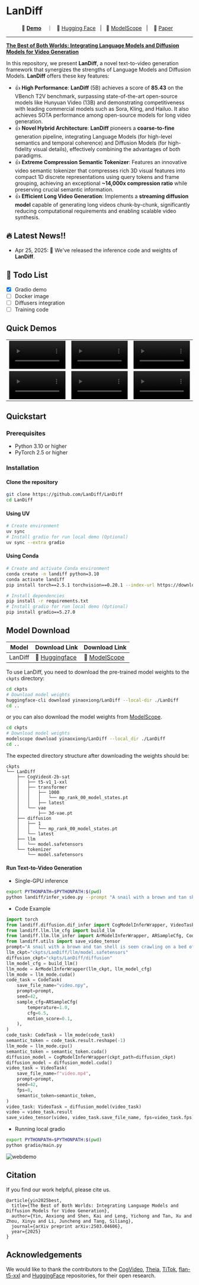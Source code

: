 # LanDiff

<p align="center">
    💜 <a href="https://landiff.github.io/"><b>Demo</b></a> &nbsp&nbsp ｜ &nbsp&nbsp🤗 <a href="https://huggingface.co/yinaoxiong/LanDiff">Hugging Face</a>&nbsp&nbsp | &nbsp&nbsp🤖 <a href="https://www.modelscope.cn/models/yinaoxiong/LanDiff">ModelScope</a>&nbsp&nbsp | &nbsp&nbsp 📑 <a href="https://arxiv.org/abs/2503.04606">Paper</a> &nbsp&nbsp 
<br>

-----

[**The Best of Both Worlds: Integrating Language Models and Diffusion Models for Video Generation**](https://arxiv.org/abs/2503.04606)

In this repository, we present **LanDiff**, a novel text-to-video generation framework that synergizes the strengths of Language Models and Diffusion Models. **LanDiff** offers these key features:

- 👍 **High Performance**: **LanDiff** (5B) achieves a score of **85.43** on the VBench T2V benchmark, surpassing state-of-the-art open-source models like Hunyuan Video (13B) and demonstrating competitiveness with leading commercial models such as Sora, Kling, and Hailuo. It also achieves SOTA performance among open-source models for long video generation.
- 👍 **Novel Hybrid Architecture**: **LanDiff** pioneers a **coarse-to-fine** generation pipeline, integrating Language Models (for high-level semantics and temporal coherence) and Diffusion Models (for high-fidelity visual details), effectively combining the advantages of both paradigms.
- 👍 **Extreme Compression Semantic Tokenizer**: Features an innovative video semantic tokenizer that compresses rich 3D visual features into compact 1D discrete representations using query tokens and frame grouping, achieving an exceptional **~14,000x compression ratio** while preserving crucial semantic information.
- 👍 **Efficient Long Video Generation**: Implements a **streaming diffusion model** capable of generating long videos chunk-by-chunk, significantly reducing computational requirements and enabling scalable video synthesis.

## 🔥 Latest News!!
* Apr 25, 2025: 👋 We've released the inference code and weights of **LanDiff**.

## 📑 Todo List
- [x] Gradio demo
- [ ] Docker image
- [ ] Diffusers integration
- [ ] Training code

## Quick Demos

<table class="center">
    <tr>
    <td><video src="https://github.com/user-attachments/assets/f15c7d1d-254c-48bd-800e-6e180aebb6be" width="100%" controls autoplay loop></video></td>
    <td><video src="https://github.com/user-attachments/assets/c3e405f3-3dde-4abe-ad66-b3db0d58f5c4" width="100%" controls autoplay loop></video></td>
    <td><video src="https://github.com/user-attachments/assets/28761df1-8424-43c2-9bd9-f34400b1f2c5" width="100%" controls autoplay loop></video></td>
    </tr>
    <tr>
    <td><video src="https://github.com/user-attachments/assets/08dfc0b9-09da-4b87-ad0e-5686b1320d52" width="100%" controls autoplay loop></video></td>
    <td><video src="https://github.com/user-attachments/assets/4e4630bc-047d-494e-9486-b3f2f3b20dd7" width="100%" controls autoplay loop></video></td>
    <td><video src="https://github.com/user-attachments/assets/a63ab652-0cad-4445-9298-16abd00725ad" width="100%" controls autoplay loop></video></td>
    </tr>
</table>

## Quickstart

### Prerequisites
- Python 3.10 or higher
- PyTorch 2.5 or higher

### Installation
#### Clone the repository
```bash
git clone https://github.com/LanDiff/LanDiff
cd LanDiff
```
#### Using UV
```bash
# Create environment
uv sync
# Install gradio for run local demo (Optional)
uv sync --extra gradio
```
#### Using Conda
```bash
# Create and activate Conda environment
conda create -n landiff python=3.10
conda activate landiff
pip install torch==2.5.1 torchvision==0.20.1 --index-url https://download.pytorch.org/whl/cu121

# Install dependencies
pip install -r requirements.txt
# Install gradio for run local demo (Optional)
pip install gradio==5.27.0
```

## Model Download

| Model       | Download Link                                                                                                                                       |           Download Link               |
|--------------|-----------------------------------------------------------------------------------------------------------------------------------------------------|-------------------------------|
| LanDiff      | 🤗 [Huggingface](https://huggingface.co/yinaoxiong/LanDiff)               | 🤖 [ModelScope](https://www.modelscope.cn/models/yinaoxiong/LanDiff)

To use LanDiff, you need to download the pre-trained model weights to the `ckpts` directory:

```bash
cd ckpts
# Download model weights
huggingface-cli download yinaoxiong/LanDiff --local-dir ./LanDiff
cd ..
```
or you can also download the model weights from [ModelScope](https://www.modelscope.cn/models/yinaoxiong/LanDiff).

```bash
cd ckpts
# Download model weights
modelscope download yinaoxiong/LanDiff --local_dir ./LanDiff
cd ..
```

The expected directory structure after downloading the weights should be:

```
ckpts
└── LanDiff
    ├── CogVideoX-2b-sat
    │   ├── t5-v1_1-xxl
    │   ├── transformer
    │   │   ├── 1000
    │   │   │   └── mp_rank_00_model_states.pt
    │   │   ├── latest
    │   └── vae
    │       ├── 3d-vae.pt
    ├── diffusion
    │   ├── 1
    │   │   └── mp_rank_00_model_states.pt
    │   └── latest
    ├── llm
    │   └── model.safetensors
    └── tokenizer
        └── model.safetensors
```

#### Run Text-to-Video Generation

- Single-GPU inference
```bash
export PYTHONPATH=$PYTHONPATH:$(pwd)
python landiff/infer_video.py --prompt "A snail with a brown and tan shell is seen crawling on a bed of green moss. The snail's body is grayish-brown, and it has two prominent tentacles extended forward. The environment suggests a natural, outdoor setting with a focus on the snail's movement across the mossy surface."
```

- Code Example
``` python
import torch
from landiff.diffusion.dif_infer import CogModelInferWrapper, VideoTask
from landiff.llm.llm_cfg import build_llm
from landiff.llm.llm_infer import ArModelInferWrapper, ARSampleCfg, CodeTask
from landiff.utils import save_video_tensor
prompt="A snail with a brown and tan shell is seen crawling on a bed of green moss. The snail's body is grayish-brown, and it has two prominent tentacles extended forward. The environment suggests a natural, outdoor setting with a focus on the snail's movement across the mossy surface."
llm_ckpt="ckpts/LanDiff/llm/model.safetensors"
diffusion_ckpt="ckpts/LanDiff/diffusion"
llm_model_cfg = build_llm()
llm_mode = ArModelInferWrapper(llm_ckpt, llm_model_cfg)
llm_mode = llm_mode.cuda()
code_task = CodeTask(
    save_file_name="video.npy",
    prompt=prompt,
    seed=42,
    sample_cfg=ARSampleCfg(
        temperature=1.0,
        cfg=6.5,
        motion_score=0.1,
    ),
)
code_task: CodeTask = llm_mode(code_task)
semantic_token = code_task.result.reshape(-1)
llm_mode = llm_mode.cpu()
semantic_token = semantic_token.cuda()
diffusion_model = CogModelInferWrapper(ckpt_path=diffusion_ckpt)
diffusion_model = diffusion_model.cuda()
video_task = VideoTask(
    save_file_name=f"video.mp4",
    prompt=prompt,
    seed=42,
    fps=8,
    semantic_token=semantic_token,
)
video_task: VideoTask = diffusion_model(video_task)
video = video_task.result
save_video_tensor(video, video_task.save_file_name, fps=video_task.fps)
```
- Running local gradio

```bash
export PYTHONPATH=$PYTHONPATH:$(pwd)
python gradio/main.py
```
![webdemo](assets/webdemo.png)

## Citation
If you find our work helpful, please cite us.

```
@article{yin2025best,
  title={The Best of Both Worlds: Integrating Language Models and Diffusion Models for Video Generation},
  author={Yin, Aoxiong and Shen, Kai and Leng, Yichong and Tan, Xu and Zhou, Xinyu and Li, Juncheng and Tang, Siliang},
  journal={arXiv preprint arXiv:2503.04606},
  year={2025}
}
```

## Acknowledgements

We would like to thank the contributors to the [CogVideo](https://github.com/THUDM/CogVideo), [Theia](https://github.com/bdaiinstitute/theia), [TiTok](https://github.com/bytedance/1d-tokenizer), [flan-t5-xxl](https://huggingface.co/google/flan-t5-xxl) and [HuggingFace](https://huggingface.co) repositories, for their open research.